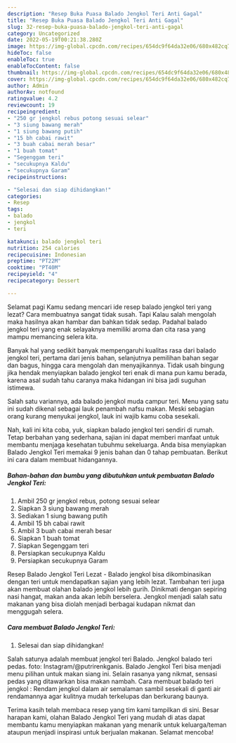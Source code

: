 ```yaml
---
description: "Resep Buka Puasa Balado Jengkol Teri Anti Gagal"
title: "Resep Buka Puasa Balado Jengkol Teri Anti Gagal"
slug: 32-resep-buka-puasa-balado-jengkol-teri-anti-gagal
category: Uncategorized
date: 2022-05-19T00:21:38.280Z
image: https://img-global.cpcdn.com/recipes/654dc9f64da32e06/680x482cq70/balado-jengkol-teri-foto-resep-utama.jpg
hideToc: false
enableToc: true
enableTocContent: false
thumbnail: https://img-global.cpcdn.com/recipes/654dc9f64da32e06/680x482cq70/balado-jengkol-teri-foto-resep-utama.jpg
cover: https://img-global.cpcdn.com/recipes/654dc9f64da32e06/680x482cq70/balado-jengkol-teri-foto-resep-utama.jpg
author: Admin
authorAv: notfound
ratingvalue: 4.2
reviewcount: 19
recipeingredient:
- "250 gr jengkol rebus potong sesuai selear"
- "3 siung bawang merah"
- "1 siung bawang putih"
- "15 bh cabai rawit"
- "3 buah cabai merah besar"
- "1 buah tomat"
- "Segenggam teri"
- "secukupnya Kaldu"
- "secukupnya Garam"
recipeinstructions:

- "Selesai dan siap dihidangkan!"
categories:
- Resep
tags:
- balado
- jengkol
- teri

katakunci: balado jengkol teri 
nutrition: 254 calories
recipecuisine: Indonesian
preptime: "PT22M"
cooktime: "PT40M"
recipeyield: "4"
recipecategory: Dessert

---
```



Selamat pagi Kamu sedang mencari ide resep balado jengkol teri yang lezat? Cara membuatnya sangat tidak susah. Tapi Kalau salah mengolah maka hasilnya akan hambar dan bahkan tidak sedap. Padahal balado jengkol teri yang enak selayaknya memiliki aroma dan cita rasa yang mampu memancing selera kita.


Banyak hal yang sedikit banyak mempengaruhi kualitas rasa dari balado jengkol teri, pertama dari jenis bahan, selanjutnya pemilihan bahan segar dan bagus, hingga cara mengolah dan menyajikannya. Tidak usah bingung jika hendak menyiapkan balado jengkol teri enak di mana pun kamu berada, karena asal sudah tahu caranya maka hidangan ini bisa jadi suguhan istimewa.

Salah satu variannya, ada balado jengkol muda campur teri. Menu yang satu ini sudah dikenal sebagai lauk penambah nafsu makan. Meski sebagian orang kurang menyukai jengkol, lauk ini wajib kamu coba sesekali.


Nah, kali ini kita coba, yuk, siapkan balado jengkol teri sendiri di rumah. Tetap berbahan yang sederhana, sajian ini dapat memberi manfaat untuk membantu menjaga kesehatan tubuhmu sekeluarga. Anda bisa menyiapkan Balado Jengkol Teri memakai 9 jenis bahan dan 0 tahap pembuatan. Berikut ini cara dalam membuat hidangannya.

<!--inarticleads1-->

##### Bahan-bahan dan bumbu yang dibutuhkan untuk pembuatan Balado Jengkol Teri:

1. Ambil 250 gr jengkol rebus, potong sesuai selear
1. Siapkan 3 siung bawang merah
1. Sediakan 1 siung bawang putih
1. Ambil 15 bh cabai rawit
1. Ambil 3 buah cabai merah besar
1. Siapkan 1 buah tomat
1. Siapkan Segenggam teri
1. Persiapkan secukupnya Kaldu
1. Persiapkan secukupnya Garam


Resep Balado Jengkol Teri Lezat - Balado jengkol bisa dikombinasikan dengan teri untuk mendapatkan sajian yang lebih lezat. Tambahan teri juga akan membuat olahan balado jengkol lebih gurih. Dinikmati dengan sepiring nasi hangat, makan anda akan lebih berselera. Jengkol menjadi salah satu makanan yang bisa diolah menjadi berbagai kudapan nikmat dan menggugah selera. 

<!--inarticleads2-->

##### Cara membuat Balado Jengkol Teri:


1. Selesai dan siap dihidangkan!

Salah satunya adalah membuat jengkol teri Balado. Jengkol balado teri pedas. foto: Instagram/@putrirenkganis. Balado Jengkol Teri bisa menjadi menu pilihan untuk makan siang ini. Selain rasanya yang nikmat, sensasi pedas yang ditawarkan bisa makan nambah. Cara membuat balado teri jengkol : Rendam jengkol dalam air semalaman sambil sesekali di ganti air rendamannya agar kulitnya mudah terkelupas dan berkurang baunya. 

Terima kasih telah membaca resep yang tim kami tampilkan di sini. Besar harapan kami, olahan Balado Jengkol Teri yang mudah di atas dapat membantu kamu menyiapkan makanan yang menarik untuk keluarga/teman ataupun menjadi inspirasi untuk berjualan makanan. Selamat mencoba!
